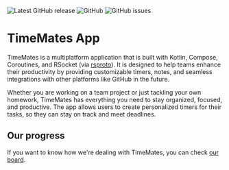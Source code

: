 ![Latest GitHub release](https://img.shields.io/github/v/release/timemates/app?include_prereleases)
![GitHub](https://img.shields.io/github/license/timemates/app)
![GitHub issues](https://img.shields.io/github/issues/timemates/app)
# TimeMates App
TimeMates is a multiplatform application that is built with Kotlin, Compose,
 Coroutines, and RSocket (via [rsproto](https://github.com/timemates/rsproto)).
It is designed to help teams enhance their productivity by providing customizable timers,
 notes, and seamless integrations with other platforms like GitHub in the future.

Whether you are working on a team project or just tackling your own homework, TimeMates has everything you need to
stay organized, focused, and productive.
The app allows users to create personalized timers for their tasks,
so they can stay on track and meet deadlines.

## Our progress
If you want to know how we're dealing with TimeMates, you can check [our
board](https://github.com/orgs/timemates/projects/7).
